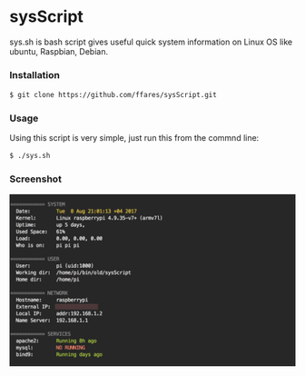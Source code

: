 # sysScript
sys.sh is bash script gives useful quick system information on Linux OS like ubuntu, Raspbian, Debian. 

### Installation

```bash
$ git clone https://github.com/ffares/sysScript.git
```

### Usage

Using this script is very simple, just run this from the commnd line:

```bash
$ ./sys.sh
```

### Screenshot 

![Screenshot](screenshot.png)
